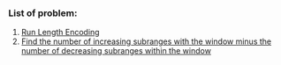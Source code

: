### List of problem:

1) [Run Length Encoding](https://github.com/sushantjhingan/HackerRank/blob/master/src/com/sushantjhingan/RunLengthEncoding.java "Run Length Encoding")
2) [Find the number of increasing subranges with the window minus the number of decreasing subranges within the window](https://github.com/sjhingan/Coding-JAVA/blob/master/src/com/sushantjhingan/SubrangeDifference.java)